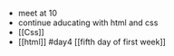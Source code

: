 - meet at 10
- continue aducating with html and css
- [[Css]]
- [[html]]
#day4
[[fifth day of first week]]

